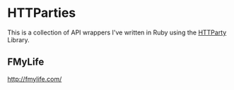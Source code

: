 # HTTParties

This is a collection of API wrappers I've written in Ruby using the [HTTParty][] Library.

[HTTParty]: http://httparty.rubyforge.org/

## FMyLife

<http://fmylife.com/>
